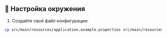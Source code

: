 ## 🔧 Настройка окружения

1. Создайте свой файл конфигурации:
```bash
cp src/main/resources/application.example.properties src/main/resources/application.properties
```